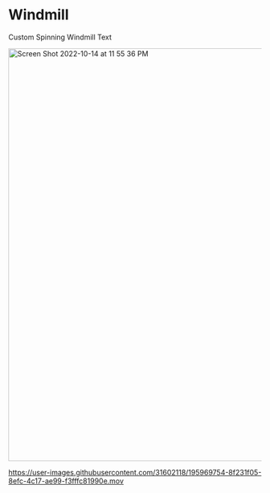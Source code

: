 # Windmill
Custom Spinning Windmill Text

<img width="821" alt="Screen Shot 2022-10-14 at 11 55 36 PM" src="https://user-images.githubusercontent.com/31602118/195969740-0e1a97b7-c2fc-42b6-a559-a26bdf99fb3c.png">

https://user-images.githubusercontent.com/31602118/195969754-8f231f05-8efc-4c17-ae99-f3fffc81990e.mov

